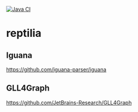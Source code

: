 [![Java CI](https://github.com/vadyushkins/reptilia/actions/workflows/build.yml/badge.svg)](https://github.com/vadyushkins/reptilia/actions/workflows/build.yml)

# reptilia

## Iguana

https://github.com/iguana-parser/iguana

## GLL4Graph

https://github.com/JetBrains-Research/GLL4Graph
